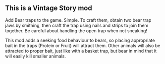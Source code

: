 ## This is a Vintage Story mod
Add Bear traps to the game. Simple. To craft them, obtain two bear trap jaws by smithing, then craft the trap using nails and strips to join them together. Be careful about handling the open trap when not sneaking!

This mod adds a seeking food behaviour to bears, so placing appropriate bait in the traps (Protein or Fruit) will attract them. Other animals will also be attracted to proper bait,
just like with a basket trap, but bear in mind that it will easily kill smaller animals.

